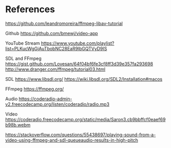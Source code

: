 


# References

https://github.com/leandromoreira/ffmpeg-libav-tutorial

Github
https://github.com/bmewj/video-app

YouTube Stream
https://www.youtube.com/playlist?list=PLKucWgGjAuTbobNC28EaR9lbGQTVyD9IS

SDL and FFmpeg
https://gist.github.com/Lovesan/64f04bf6fe3cf8ff3d39e357fa293698
http://www.dranger.com/ffmpeg/tutorial03.html

SDL
https://www.libsdl.org/
https://wiki.libsdl.org/SDL2/Installation#macos

FFmpeg
https://ffmpeg.org/


Audio
https://coderadio-admin-v2.freecodecamp.org/listen/coderadio/radio.mp3

Video
https://coderadio.freecodecamp.org/static/media/Saron3.cb9bbffcf0eaef69b98b.webm


https://stackoverflow.com/questions/55438697/playing-sound-from-a-video-using-ffmpeg-and-sdl-queueaudio-results-in-high-pitch
